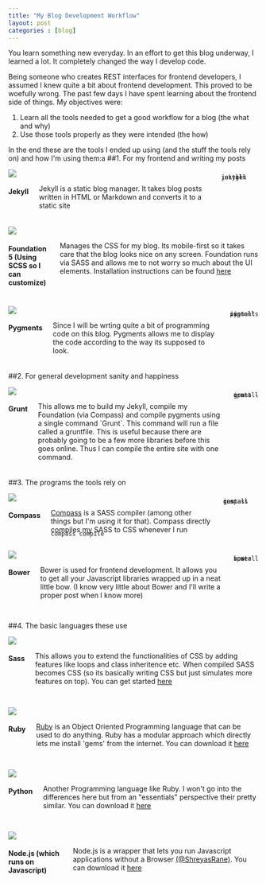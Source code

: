 ```yaml
---
title: "My Blog Development Workflow"
layout: post
categories : [blog]
---
```


<style>
code{
	line-height: 0%;
}
</style>


You learn something new everyday. In an effort to get this blog underway, I learned a lot. It completely changed the way I develop code. 

Being someone who creates REST interfaces for frontend developers, I assumed I knew quite a bit about frontend development. This proved to be woefully wrong. The past few days I have spent learning about the frontend side of things. My objectives were:

1. Learn all the tools needed to get a good workflow for a blog (the what and why)
2. Use those tools properly as they were intended (the how)

In the end these are the tools I ended up using (and the stuff the tools rely on) and how I'm using them:a
##1. For my frontend and writing my posts

<div class='row'  style='margin-bottom:20px'>

<div class='medium-4 columns' >

<img src='{{site.url}}/assets/{{page.date| date: "%Y-%m-%d" }}/jekyll-logo.png' >
</div>
<div class='medium-8 columns' markdown='1'>
<h4>Jekyll </h4>
<p>
Jekyll is a static blog manager. It takes blog posts written in HTML or Markdown and converts it to a static site
</p>
<code>
    gem install jekyll
</code>
</div>
</div>

<div class='row' style='margin-bottom:20px'>
<div class='medium-4 columns'>
<img src='{{site.url}}/assets/{{page.date| date: "%Y-%m-%d" }}/foundation5.jpg'>
</div>
<div class="medium-8 columns">
<h4>Foundation 5 (Using SCSS so I can customize)</h4>
<p>
Manages the CSS for my blog. Its mobile-first so it takes care that the blog looks nice on any screen. Foundation runs via SASS and allows me to not worry so much about the UI elements. Installation instructions can be found <a href="http://foundation.zurb.com/docs/sass.html">here</a>
</p>
</div>
</div>

<div class='row'  style='margin-bottom:20px'>
<div class='medium-4 columns'>
<img src='{{site.url}}/assets/{{page.date| date: "%Y-%m-%d" }}/pygments.png' >
</div>
<div class="medium-8 columns">
<h4>Pygments</h4>
<p>
Since I will be wrting quite a bit of programming code on this blog. Pygments allows me to display the code according to the way its supposed to look.
</p>
<code>
pip install pygments
</code>
</div>
</div>

##2. For general development sanity and happiness

<div class='row'  style='margin-bottom:20px'>
<div class='medium-4 columns'>
<img src='{{site.url}}/assets/{{page.date| date: "%Y-%m-%d" }}/grunt-logo.png'>
</div>
<div class="medium-8 columns">
<h4>Grunt</h4>
<p>
This allows me to build my Jekyll, compile my Foundation (via Compass) and compile pygments using a single command `Grunt`. This command will run a file called a gruntfile. This is useful because there are probably going to be a few more libraries before this goes online. Thus I can compile the entire site with one command.
</p>
<code>
npm install grunt -g
</code>
</div>
</div>


##3. The programs the tools rely on

<div class='row'  style='margin-bottom:20px'>
<div class='medium-4 columns'>
<img src='{{site.url}}/assets/{{page.date| date: "%Y-%m-%d" }}/compasslogo.png'>
</div>
<div class="medium-8 columns">
<h4>Compass</h4>
<p>
<a href="compass.com">Compass</a> is a SASS compiler (among other things but I'm using it for that). Compass directly compiles my SASS to CSS whenever I run <code>compass compile</code>
</p>
<code>
gem install compass
</code>
</p>
</div>
</div>


<div class='row'  style='margin-bottom:30px'>
<div class='medium-4 columns'>
<img src='{{site.url}}/assets/{{page.date| date: "%Y-%m-%d" }}/bower.jpg'>
</div>
<div class="medium-8 columns">
<h4>Bower</h4>
<p>
Bower is used for frontend development. It allows you to get all your Javascript libraries wrapped up in a neat little bow.
(I know very little about Bower and I'll write a proper post when I know more)
</p>

<code>
npm install bower
</code>


</div>
</div>



##4. The basic languages these use

<div class='row'   style='margin-bottom:30px'>
<div class='medium-4 columns'>
<img src='{{site.url}}/assets/{{page.date| date: "%Y-%m-%d" }}/sass.gif' >
</div>
<div class="medium-8 columns">
<h4>Sass</h4>
<p>
This allows you to extend the functionalities of CSS by adding features like loops and class inheritence etc. When compiled SASS becomes CSS (so its basically writing CSS but just simulates more features on top). You can get started <a href='sass.com'>here</a>
</p>
</div>
</div>

<div class='row'   style='margin-bottom:30px'>
<div class='medium-4 columns'>
<img src='{{site.url}}/assets/{{page.date| date: "%Y-%m-%d" }}/rubylang.png' >
</div>
<div class="medium-8 columns">
<h4>Ruby</h4>
<p>
<a href="ruby.org">Ruby</a> is an Object Oriented Programming language that can be used to do anything. Ruby has a modular approach which directly lets me install 'gems' from the internet. You can download it <a href="#">here</a>
</p>
</div>
</div>

<div class='row'  style='margin-bottom:30px'>
<div class='medium-4 columns'>
<img src='{{site.url}}/assets/{{page.date| date: "%Y-%m-%d" }}/python.png' >
</div>
<div class="medium-8 columns">
<h4>Python</h4>
<p>
Another Programming language like Ruby. I won't go into the differences here but from an "essentials" perspective their pretty similar. You can download it <a href="#">here</a>
</p>
</div>
</div>

<div class='row'   style='margin-bottom:30px'>
<div class='medium-4 columns'>
<img src='{{site.url}}/assets/{{page.date| date: "%Y-%m-%d" }}/nodejs.png' >
</div>
<div class="medium-8 columns">
<h4>Node.js (which runs on Javascript)</h4>
<p>
Node.js is a wrapper that lets you run Javascript applications without a Browser <a href="http:://www.github.com/max2buzz">(@ShreyasRane)</a>. You can download it <a href='#'>here</a>
</p>
</div>
</div>




